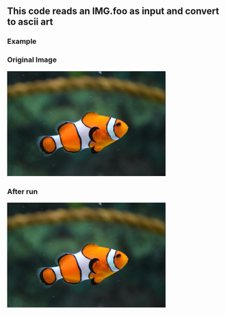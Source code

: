 ## This code reads an IMG.foo as input and convert to ascii art

### Example

### Original Image
![Alt text](image.png)

### After run
![Alt text](image.png)